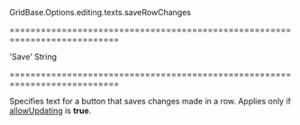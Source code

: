 <!--id-->GridBase.Options.editing.texts.saveRowChanges<!--/id-->
===========================================================================
<!--default-->'Save'<!--/default-->
<!--type-->String<!--/type-->
===========================================================================

<!--shortDescription-->
Specifies text for a button that saves changes made in a row. Applies only if  [allowUpdating]({basewidgetpath}/Configuration/editing/#allowUpdating) is **true**.
<!--/shortDescription-->

<!--fullDescription-->

<!--/fullDescription-->